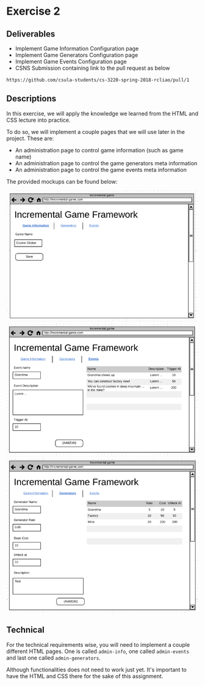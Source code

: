 # Exercise 2

## Deliverables

* Implement Game Information Configuration page
* Implement Game Generators Configuration page
* Implement Game Events Configuration page
* CSNS Submission containing link to the pull request as below

```
https://github.com/csula-students/cs-3220-spring-2018-rcliao/pull/1
```

## Descriptions

In this exercise, we will apply the knowledge we learned from the HTML and CSS
lecture into practice.

To do so, we will implement a couple pages that we will use later in the project.
These are:

* An administration page to control game information (such as game name)
* An administration page to control the game generators meta information
* An administration page to control the game events meta information

The provided mockups can be found below:

![admin info](../imgs/project/admin-info.png)
![admin events](../imgs/project/admin-events.png)
![admin generators](../imgs/project/admin-generators.png)

## Technical

For the technical requirements wise, you will need to implement a couple different
HTML pages. One is called `admin-info`, one called `admin-events` and last one
called `admin-generators`.

Although functionalities does not need to work just yet. It's important to have
the HTML and CSS there for the sake of this assignment.
